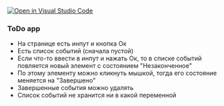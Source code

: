 [![Open in Visual Studio Code](https://classroom.github.com/assets/open-in-vscode-f059dc9a6f8d3a56e377f745f24479a46679e63a5d9fe6f495e02850cd0d8118.svg)](https://classroom.github.com/online_ide?assignment_repo_id=7088395&assignment_repo_type=AssignmentRepo)

### ToDo app

- На странице есть инпут и кнопка Ок
- Есть список событий (сначала пустой)
- Если что-то ввести в инпут и нажать Ок, то в списке событий повляется новый элемент с состоянием "Незаконченное"
- По этому элементу можно кликнуть мышкой, тогда его состояние меняется на "Завершено"
- Завершенные события можно удалять
- Список событий не хранится ни в какой переменной
